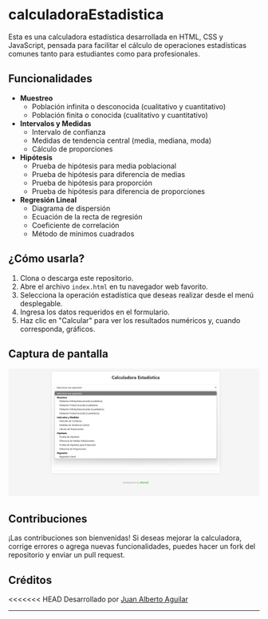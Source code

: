 
# calculadoraEstadistica
Esta es una calculadora estadística desarrollada en HTML, CSS y JavaScript, pensada para facilitar el cálculo de operaciones estadísticas comunes tanto para estudiantes como para profesionales.


## Funcionalidades

- **Muestreo**
  - Población infinita o desconocida (cualitativo y cuantitativo)
  - Población finita o conocida (cualitativo y cuantitativo)
- **Intervalos y Medidas**
  - Intervalo de confianza
  - Medidas de tendencia central (media, mediana, moda)
  - Cálculo de proporciones
- **Hipótesis**
  - Prueba de hipótesis para media poblacional
  - Prueba de hipótesis para diferencia de medias
  - Prueba de hipótesis para proporción
  - Prueba de hipótesis para diferencia de proporciones
- **Regresión Lineal**
  - Diagrama de dispersión
  - Ecuación de la recta de regresión
  - Coeficiente de correlación
  - Método de mínimos cuadrados

## ¿Cómo usarla?

1. Clona o descarga este repositorio.
2. Abre el archivo `index.html` en tu navegador web favorito.
3. Selecciona la operación estadística que deseas realizar desde el menú desplegable.
4. Ingresa los datos requeridos en el formulario.
5. Haz clic en "Calcular" para ver los resultados numéricos y, cuando corresponda, gráficos.

## Captura de pantalla

![Captura de la Calculadora](screenshot.png)

## Contribuciones

¡Las contribuciones son bienvenidas! Si deseas mejorar la calculadora, corrige errores o agrega nuevas funcionalidades, puedes hacer un fork del repositorio y enviar un pull request.

## Créditos

<<<<<<< HEAD
Desarrollado por [Juan Alberto Aguilar](https://github.com/Albert-Z00Z)

---
